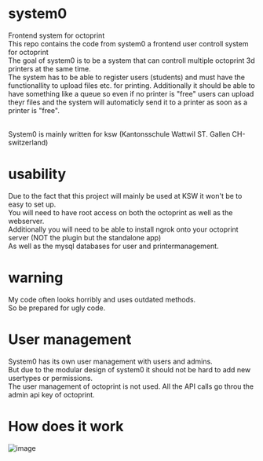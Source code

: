 # system0
Frontend system for octoprint<br>
This repo contains the code from system0 a frontend user controll system for octoprint<br>
The goal of system0 is to be a system that can controll multiple octoprint 3d printers at the same time.<br>
The system has to be able to register users (students) and must have the functionallity to upload files etc. for printing.
Additionally it should be able to have something like a queue so even if no printer is "free" users can upload theyr files and the system will automaticly send it to a printer as soon as a printer is "free".

<br>
System0 is mainly written for ksw (Kantonsschule Wattwil ST. Gallen CH-switzerland)


# usability
Due to the fact that this project will mainly be used at KSW it won't be to easy to set up.<br>
You will need to have root access on both the octoprint as well as the webserver.<br>
Additionally you will need to be able to install ngrok onto your octoprint server (NOT the plugin but the standalone app)<br>
As well as the mysql databases for user and printermanagement.

# warning
My code often looks horribly and uses outdated methods.<br>
So be prepared for ugly code.

# User management
System0 has its own user management with users and admins.<br>
But due to the modular design of system0 it should not be hard to add new usertypes or permissions.<br>
The user management of octoprint is not used. All the API calls go throu the admin api key of octoprint.<br>

# How does it work
![image](https://github.com/jakani24/system0/assets/89935073/2a0be6d8-3f16-40ec-8317-873ceecc0ec5)

